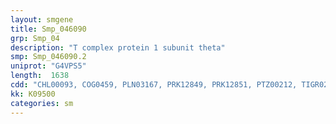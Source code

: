 ```yaml
---
layout: smgene
title: Smp_046090
grp: Smp_04
description: "T complex protein 1 subunit theta"
smp: Smp_046090.2
uniprot: "G4VPS5"
length:  1638
cdd: "CHL00093, COG0459, PLN03167, PRK12849, PRK12851, PTZ00212, TIGR02346, cd03341, cl02777, pfam00118"
kk: K09500
categories: sm
---
```

